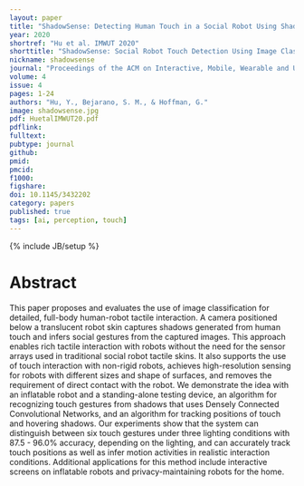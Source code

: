 ```yaml
---
layout: paper
title: "ShadowSense: Detecting Human Touch in a Social Robot Using Shadow Image Classification"
year: 2020
shortref: "Hu et al. IMWUT 2020"
shorttitle: "ShadowSense: Social Robot Touch Detection Using Image Classification"
nickname: shadowsense
journal: "Proceedings of the ACM on Interactive, Mobile, Wearable and Ubiquitous Technologies"
volume: 4
issue: 4
pages: 1-24
authors: "Hu, Y., Bejarano, S. M., & Hoffman, G."
image: shadowsense.jpg
pdf: HuetalIMWUT20.pdf
pdflink:
fulltext:
pubtype: journal
github:
pmid:
pmcid:
f1000:
figshare:
doi: 10.1145/3432202
category: papers
published: true
tags: [ai, perception, touch]
---
```

{% include JB/setup %}

# Abstract

This paper proposes and evaluates the use of image classification for detailed, full-body human-robot tactile interaction. A camera positioned below a translucent robot skin captures shadows generated from human touch and infers social gestures from the captured images. This approach enables rich tactile interaction with robots without the need for the sensor arrays used in traditional social robot tactile skins. It also supports the use of touch interaction with non-rigid robots, achieves high-resolution sensing for robots with different sizes and shape of surfaces, and removes the requirement of direct contact with the robot. We demonstrate the idea with an inflatable robot and a standing-alone testing device, an algorithm for recognizing touch gestures from shadows that uses Densely Connected Convolutional Networks, and an algorithm for tracking positions of touch and hovering shadows. Our experiments show that the system can distinguish between six touch gestures under three lighting conditions with 87.5 - 96.0% accuracy, depending on the lighting, and can accurately track touch positions as well as infer motion activities in realistic interaction conditions. Additional applications for this method include interactive screens on inflatable robots and privacy-maintaining robots for the home.

